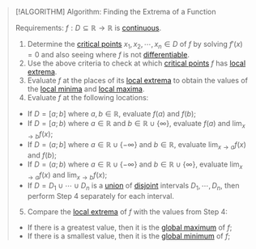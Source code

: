 >[!ALGORITHM] Algorithm: Finding the Extrema of a Function
>
>Requirements: $f: D \subseteq \mathbb{R} \to \mathbb{R}$ is [continuous](../Continuity/Continuity%20of%20Real%20Functions.md).
>
>1. Determine the [critical points](../../Differentiation/Critical%20Point.md) $x_1, x_2, \cdots, x_n \in D$ of $f$ by solving $f'(x) = 0$ and also seeing where $f$ is not [differentiable](../../Differentiation/Differentiability%20of%20Real%20Functions.md).
>2. Use the above criteria to check at which [critical points](../../Differentiation/Critical%20Point.md) $f$ has [local extrema](Local%20Extrema.md).
>3. Evaluate $f$ at the places of its [local extrema](Local%20Extrema.md) to obtain the values of the [local minima](Local%20Extrema.md) and [local maxima](Local%20Extrema.md).
>4. Evaluate $f$ at the following locations:
>	- If $D = [a;b]$ where $a,b \in \mathbb{R}$, evaluate $f(a)$ and $f(b)$;
>	-  If $D = [a;b)$ where $a \in \mathbb{R}$ and $b \in \mathbb{R} \cup \{\infty\}$, evaluate $f(a)$ and $\lim_{x\to b} f(x)$;
>	- If $D = (a;b]$ where $a \in \mathbb{R} \cup \{-\infty \}$ and $b \in \mathbb{R}$, evaluate $\lim_{x\to a} f(x)$ and $f(b)$;
>	- If $D = (a;b)$ where $a \in \mathbb{R} \cup \{-\infty \}$ and $b \in \mathbb{R} \cup \{\infty\}$, evaluate $\lim_{x\to a} f(x)$ and $\lim_{x\to b} f(x)$;
>	- If $D = D_1 \cup \cdots \cup D_n$ is a [union](../../../../../Set%20Theory/Operations%20with%20Sets/Union.md) of [disjoint](../../../../../Set%20Theory/Disjoint%20Sets.md) intervals $D_1, \cdots, D_n$, then perform Step 4 separately for each interval.
>5. Compare the [local extrema](Local%20Extrema.md) of $f$ with the values from Step 4:
>	- If there is a greatest value, then it is the [global maximum](Global%20Extrema.md) of $f$;
>	- If there is a smallest value, then it is the [global minimum](Global%20Extrema.md) of $f$;